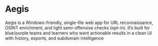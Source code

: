 # Aegis
Aegis is a Windows-friendly, single-file web app for URL reconnaissance, OSINT enrichment, and light semi-offensive checks (opt-in). It’s built for blue/purple teams and learners who want actionable results in a clean UI with history, exports, and subdomain intelligence
